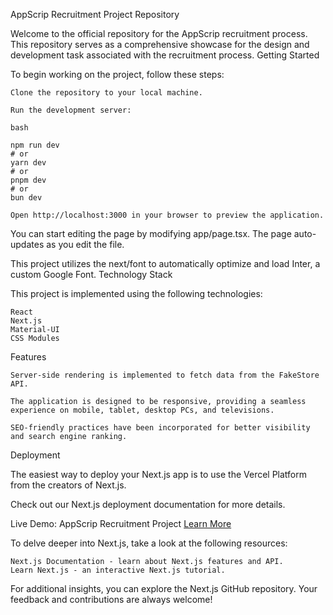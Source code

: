 AppScrip Recruitment Project Repository

Welcome to the official repository for the AppScrip recruitment process. This repository serves as a comprehensive showcase for the design and development task associated with the recruitment process.
Getting Started

To begin working on the project, follow these steps:

    Clone the repository to your local machine.

    Run the development server:

    bash

    npm run dev
    # or
    yarn dev
    # or
    pnpm dev
    # or
    bun dev

    Open http://localhost:3000 in your browser to preview the application.

You can start editing the page by modifying app/page.tsx. The page auto-updates as you edit the file.

This project utilizes the next/font to automatically optimize and load Inter, a custom Google Font.
Technology Stack

This project is implemented using the following technologies:

    React
    Next.js
    Material-UI
    CSS Modules

Features

    Server-side rendering is implemented to fetch data from the FakeStore API.

    The application is designed to be responsive, providing a seamless experience on mobile, tablet, desktop PCs, and televisions.

    SEO-friendly practices have been incorporated for better visibility and search engine ranking.

Deployment

The easiest way to deploy your Next.js app is to use the Vercel Platform from the creators of Next.js.

Check out our Next.js deployment documentation for more details.

Live Demo: AppScrip Recruitment Project
[Learn More](https://appscrip-task-suraj.vercel.app/)

To delve deeper into Next.js, take a look at the following resources:

    Next.js Documentation - learn about Next.js features and API.
    Learn Next.js - an interactive Next.js tutorial.

For additional insights, you can explore the Next.js GitHub repository. Your feedback and contributions are always welcome!
